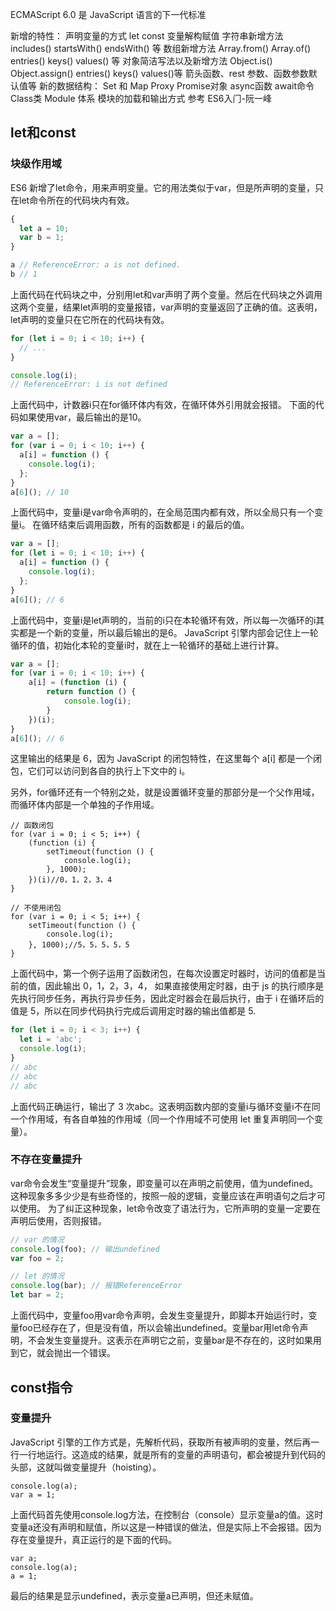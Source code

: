 ECMAScript 6.0 是 JavaScript 语⾔的下⼀代标准

新增的特性：
声明变量的方式 let const
变量解构赋值
字符串新增⽅法 includes() startsWith() endsWith() 等
数组新增⽅法 Array.from() Array.of() entries() keys() values() 等
对象简洁写法以及新增⽅法 Object.is() Object.assign() entries() keys() values()等
箭头函数、rest 参数、函数参数默认值等
新的数据结构： Set 和 Map
Proxy
Promise对象
async函数 await命令
Class类
Module 体系 模块的加载和输出⽅式
参考 ES6⼊⻔-阮⼀峰
## let和const
### 块级作用域
ES6 新增了let命令，用来声明变量。它的用法类似于var，但是所声明的变量，只在let命令所在的代码块内有效。

```javascript
{
  let a = 10;
  var b = 1;
}

a // ReferenceError: a is not defined.
b // 1


```
上面代码在代码块之中，分别用let和var声明了两个变量。然后在代码块之外调用这两个变量，结果let声明的变量报错，var声明的变量返回了正确的值。这表明，let声明的变量只在它所在的代码块有效。

```javascript
for (let i = 0; i < 10; i++) {
  // ...
}

console.log(i);
// ReferenceError: i is not defined


```
上面代码中，计数器i只在for循环体内有效，在循环体外引用就会报错。
下面的代码如果使用var，最后输出的是10。

```javascript
var a = [];
for (var i = 0; i < 10; i++) {
  a[i] = function () {
    console.log(i);
  };
}
a[6](); // 10
```
上面代码中，变量i是var命令声明的，在全局范围内都有效，所以全局只有一个变量i。
在循环结束后调用函数，所有的函数都是 i 的最后的值。

```javascript
var a = [];
for (let i = 0; i < 10; i++) {
  a[i] = function () {
    console.log(i);
  };
}
a[6](); // 6

```
上面代码中，变量i是let声明的，当前的i只在本轮循环有效，所以每一次循环的i其实都是一个新的变量，所以最后输出的是6。
JavaScript 引擎内部会记住上一轮循环的值，初始化本轮的变量i时，就在上一轮循环的基础上进行计算。
```javascript
var a = [];
for (var i = 0; i < 10; i++) {
    a[i] = (function (i) {
        return function () {
            console.log(i);
        }
    })(i);
}
a[6](); // 6
```
这里输出的结果是 6，因为 JavaScript 的闭包特性，在这里每个 a[i] 都是一个闭包，它们可以访问到各自的执行上下文中的 i。

另外，for循环还有一个特别之处，就是设置循环变量的那部分是一个父作用域，而循环体内部是一个单独的子作用域。

```
// 函数闭包
for (var i = 0; i < 5; i++) {
    (function (i) {
        setTimeout(function () {
            console.log(i);
        }, 1000);
    })(i)//0，1，2，3，4
}

// 不使用闭包
for (var i = 0; i < 5; i++) {
    setTimeout(function () {
        console.log(i);
    }, 1000);//5，5，5，5，5
}
```
上面代码中，第一个例子运用了函数闭包，在每次设置定时器时，访问的值都是当前的值，因此输出 0，1，2，3，4，
如果直接使用定时器，由于 js 的执行顺序是先执行同步任务，再执行异步任务，因此定时器会在最后执行，由于 i 在循环后的值是 5，所以在同步代码执行完成后调用定时器的输出值都是 5.
```javascript
for (let i = 0; i < 3; i++) {
  let i = 'abc';
  console.log(i);
}
// abc
// abc
// abc
```
上面代码正确运行，输出了 3 次abc。这表明函数内部的变量i与循环变量i不在同一个作用域，有各自单独的作用域（同一个作用域不可使用 let 重复声明同一个变量）。




### 不存在变量提升

var命令会发生“变量提升”现象，即变量可以在声明之前使用，值为undefined。这种现象多多少少是有些奇怪的，按照一般的逻辑，变量应该在声明语句之后才可以使用。
为了纠正这种现象，let命令改变了语法行为，它所声明的变量一定要在声明后使用，否则报错。
```javascript
// var 的情况
console.log(foo); // 输出undefined
var foo = 2;

// let 的情况
console.log(bar); // 报错ReferenceError
let bar = 2;
```
上面代码中，变量foo用var命令声明，会发生变量提升，即脚本开始运行时，变量foo已经存在了，但是没有值，所以会输出undefined。变量bar用let命令声明，不会发生变量提升。这表示在声明它之前，变量bar是不存在的，这时如果用到它，就会抛出一个错误。

## const指令

### 变量提升
JavaScript 引擎的工作方式是，先解析代码，获取所有被声明的变量，然后再一行一行地运行。这造成的结果，就是所有的变量的声明语句，都会被提升到代码的头部，这就叫做变量提升（hoisting）。
```
console.log(a);
var a = 1;
```
上面代码首先使用console.log方法，在控制台（console）显示变量a的值。这时变量a还没有声明和赋值，所以这是一种错误的做法，但是实际上不会报错。因为存在变量提升，真正运行的是下面的代码。
```
var a;
console.log(a);
a = 1;
```
最后的结果是显示undefined，表示变量a已声明，但还未赋值。
